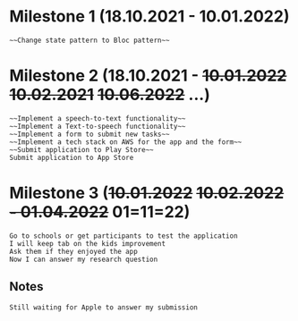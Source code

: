 # Milestone 1 (18.10.2021 - 10.01.2022)
	~~Change state pattern to Bloc pattern~~
# Milestone 2 (18.10.2021 - ~~10.01.2022~~ ~~10.02.2021~~ ~~10.06.2022~~ ...)
	~~Implement a speech-to-text functionality~~
	~~Implement a Text-to-speech functionality~~
	~~Implement a form to submit new tasks~~
	~~Implement a tech stack on AWS for the app and the form~~
	~~Submit application to Play Store~~
	Submit application to App Store
# Milestone 3 (~~10.01.2022~~ ~~10.02.2022 - 01.04.2022~~ 01=11=22)

	Go to schools or get participants to test the application
	I will keep tab on the kids improvement
	Ask them if they enjoyed the app
	Now I can answer my research question

## Notes
	Still waiting for Apple to answer my submission
